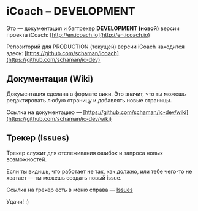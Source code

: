 # iCoach – **DEVELOPMENT**

Это — документация и багтрекер **DEVELOPMENT (новой)** версии проекта iCoach: [http://en.icoach.io](http://en.icoach.io)

Репозиторий для PRODUCTION (текущей) версии iCoach находится здесь: [https://github.com/schaman/icoach](https://github.com/schaman/ic-dev)

## Документация (Wiki)

Документация сделана в формате вики. Это значит, что ты можешь редактировать любую страницу и добавлять новые страницы.

Ссылка на документацию — [https://github.com/schaman/ic-dev/wiki](https://github.com/schaman/ic-dev/wiki)

## Трекер (Issues)

Трекер служит для отслеживания ошибок и запроса новых возможностей.

Если ты видишь, что работает не так, как должно, или тебе чего-то не хватает — ты можешь создать новый issue.

Ссылка на трекер есть в меню справа — [Issues](https://github.com/schaman/ic-dev/issues)


Удачи! :)
